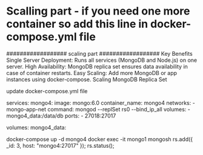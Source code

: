 # Scalling part  - if you need one more container so add this line in docker-compose.yml file
##################
scaling part
##################
Key Benefits
Single Server Deployment: Runs all services (MongoDB and Node.js) on one server.
High Availability: MongoDB replica set ensures data availability in case of container restarts.
Easy Scaling: Add more MongoDB or app instances using docker-compose.
Scaling MongoDB Replica Set


update docker-compose.yml file

services:
  mongo4:
    image: mongo:6.0
    container_name: mongo4
    networks:
      - mongo-app-net
    command: mongod --replSet rs0 --bind_ip_all
    volumes:
      - mongo4_data:/data/db
    ports:
      - 27018:27017

volumes:
  mongo4_data:


docker-compose up -d mongo4
docker exec -it mongo1 mongosh
rs.add({ _id: 3, host: "mongo4:27017" });
rs.status();
